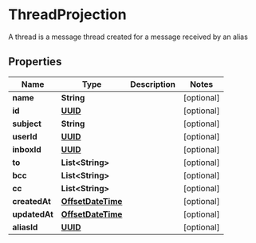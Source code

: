 

# ThreadProjection

A thread is a message thread created for a message received by an alias
## Properties

Name | Type | Description | Notes
------------ | ------------- | ------------- | -------------
**name** | **String** |  |  [optional]
**id** | [**UUID**](UUID) |  |  [optional]
**subject** | **String** |  |  [optional]
**userId** | [**UUID**](UUID) |  |  [optional]
**inboxId** | [**UUID**](UUID) |  |  [optional]
**to** | **List&lt;String&gt;** |  |  [optional]
**bcc** | **List&lt;String&gt;** |  |  [optional]
**cc** | **List&lt;String&gt;** |  |  [optional]
**createdAt** | [**OffsetDateTime**](OffsetDateTime) |  |  [optional]
**updatedAt** | [**OffsetDateTime**](OffsetDateTime) |  |  [optional]
**aliasId** | [**UUID**](UUID) |  |  [optional]



